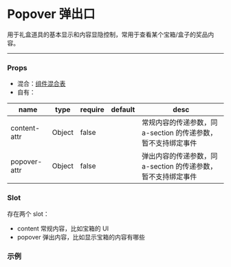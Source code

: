 # Popover 弹出口

用于礼盒道具的基本显示和内容显隐控制，常用于查看某个宝箱/盒子的奖品内容。

---

### Props

- 混合：[组件混合表](docs/components/mixins/Components.md)
- 自有：

| name         | type   | require | default | desc                                                          |
| ------------ | ------ | ------- | ------- | ------------------------------------------------------------- |
| content-attr | Object | false   |         | 常规内容的传递参数，同 a-section 的传递参数，暂不支持绑定事件 |
| popover-attr | Object | false   |         | 弹出内容的传递参数，同 a-section 的传递参数，暂不支持绑定事件 |

### Slot

存在两个 slot：

- content 常规内容，比如宝箱的 UI
- popover 弹出内容，比如显示宝箱的内容有哪些

### 示例

<vuep template="#example" :options="{ theme: 'neo' }"></vuep>

<script v-pre type="text/x-template" id="example">
<template>
  <a-section w="250px" h="200px" bg-c="#ddd">
    <a-popover>
      <a-section slot="content" bg-c="red">content</a-section>
      <a-section slot="popover">popover</a-section>
    </a-popover>
  </a-section>
</template>

<script>
  export default {
    data() {
      return {
        tabActive: 'tab1'
      }
    }
  }
</script>
</script>

